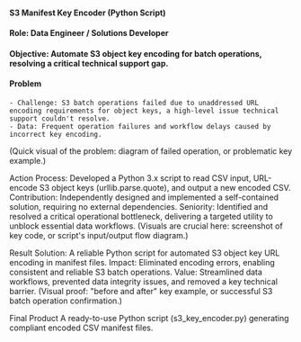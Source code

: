 #### S3 Manifest Key Encoder (Python Script)

#### Role: Data Engineer / Solutions Developer
#### Objective: Automate S3 object key encoding for batch operations, resolving a critical technical support gap.

#### Problem
    - Challenge: S3 batch operations failed due to unaddressed URL encoding requirements for object keys, a high-level issue technical support couldn't resolve.
    - Data: Frequent operation failures and workflow delays caused by incorrect key encoding.
(Quick visual of the problem: diagram of failed operation, or problematic key example.)

Action
Process: Developed a Python 3.x script to read CSV input, URL-encode S3 object keys (urllib.parse.quote), and output a new encoded CSV.
Contribution: Independently designed and implemented a self-contained solution, requiring no external dependencies.
Seniority: Identified and resolved a critical operational bottleneck, delivering a targeted utility to unblock essential data workflows.
(Visuals are crucial here: screenshot of key code, or script's input/output flow diagram.)

Result
Solution: A reliable Python script for automated S3 object key URL encoding in manifest files.
Impact: Eliminated encoding errors, enabling consistent and reliable S3 batch operations.
Value: Streamlined data workflows, prevented data integrity issues, and removed a key technical barrier.
(Visual proof: "before and after" key example, or successful S3 batch operation confirmation.)

Final Product
A ready-to-use Python script (s3_key_encoder.py) generating compliant encoded CSV manifest files.
